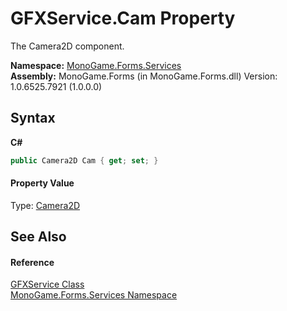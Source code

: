 # GFXService.Cam Property 
 

The Camera2D component.

**Namespace:**&nbsp;<a href="0e732159-5c83-72a0-ba31-6e6659d34a21">MonoGame.Forms.Services</a><br />**Assembly:**&nbsp;MonoGame.Forms (in MonoGame.Forms.dll) Version: 1.0.6525.7921 (1.0.0.0)

## Syntax

**C#**<br />
``` C#
public Camera2D Cam { get; set; }
```


#### Property Value
Type: <a href="63d2af3b-fe41-d8d0-2f05-1e9e0a3370ef">Camera2D</a>

## See Also


#### Reference
<a href="843019aa-13ba-6e12-701f-4f88fdd1092a">GFXService Class</a><br /><a href="0e732159-5c83-72a0-ba31-6e6659d34a21">MonoGame.Forms.Services Namespace</a><br />